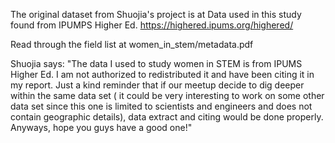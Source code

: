 The original dataset from Shuojia's project is at Data used in this study found from IPUMPS Higher Ed. https://highered.ipums.org/highered/

Read through the field list at 
        women_in_stem/metadata.pdf
      

Shuojia says:
"The data I used to study women in STEM is from IPUMS Higher Ed. I am not authorized to redistributed it and have been citing it in my report. Just a kind reminder that if our meetup decide to dig deeper within the same data set ( it could be very interesting to work on some other data set since this one is limited to scientists and engineers and does not contain geographic details),  data extract and citing would be done properly. Anyways, hope you guys have a good one!"

